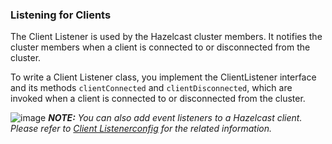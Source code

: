 
### Listening for Clients

The Client Listener is used by the Hazelcast cluster members. It notifies the cluster members when a client is connected to or disconnected from the cluster.

To write a Client Listener class, you implement the ClientListener interface and its methods `clientConnected` and `clientDisconnected`,
which are invoked when a client is connected to or disconnected from the cluster.


![image](images/NoteSmall.jpg) ***NOTE:*** *You can also add event listeners to a Hazelcast client. Please refer to [Client Listenerconfig](#configuring-client-listeners) for the related information.*


